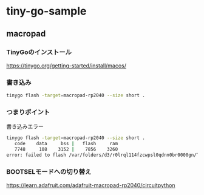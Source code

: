 # tiny-go-sample

## macropad
### TinyGoのインストール
https://tinygo.org/getting-started/install/macos/

### 書き込み
```bash
tinygo flash -target=macropad-rp2040 --size short .
```

### つまりポイント

書き込みエラー
```bash
tinygo flash -target=macropad-rp2040 --size short .
   code    data     bss |   flash     ram
   7748     108    3152 |    7856    3260
error: failed to flash /var/folders/d3/r0lrql114fzcwpsl0qdnn0br0000gn/T/tinygo1246708819/main.uf2: unable to locate device: RPI-RP2
```

### BOOTSELモードへの切り替え
https://learn.adafruit.com/adafruit-macropad-rp2040/circuitpython

